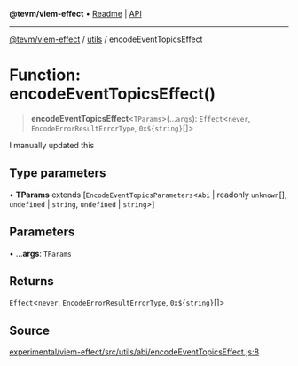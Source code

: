 **@tevm/viem-effect** • [Readme](../../README.md) \| [API](../../modules.md)

***

[@tevm/viem-effect](../../README.md) / [utils](../README.md) / encodeEventTopicsEffect

# Function: encodeEventTopicsEffect()

> **encodeEventTopicsEffect**\<`TParams`\>(...`args`): `Effect`\<`never`, `EncodeErrorResultErrorType`, ```0x${string}```[]\>

I manually updated this

## Type parameters

• **TParams** extends [`EncodeEventTopicsParameters`\<`Abi` \| readonly `unknown`[], `undefined` \| `string`, `undefined` \| `string`\>]

## Parameters

• ...**args**: `TParams`

## Returns

`Effect`\<`never`, `EncodeErrorResultErrorType`, ```0x${string}```[]\>

## Source

[experimental/viem-effect/src/utils/abi/encodeEventTopicsEffect.js:8](https://github.com/evmts/tevm-monorepo/blob/main/experimental/viem-effect/src/utils/abi/encodeEventTopicsEffect.js#L8)
